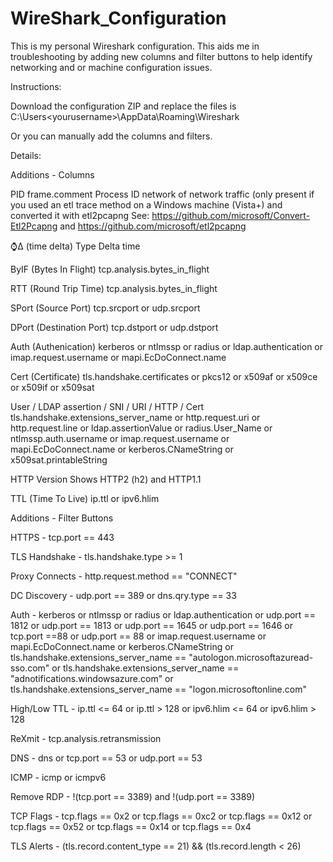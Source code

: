 # WireShark_Configuration
This is my personal Wireshark configuration. This aids me in troubleshooting by adding new columns and filter buttons to help identify networking and or machine configuration issues.

Instructions:

Download the configuration ZIP and replace the files is C:\Users\<yourusername>\AppData\Roaming\Wireshark

Or you can manually add the columns and filters.



Details:

Additions - Columns

PID frame.comment   Process ID network of network traffic (only present if you used an etl trace method on a Windows machine (Vista+) and converted it with etl2pcapng
See: https://github.com/microsoft/Convert-Etl2Pcapng and https://github.com/microsoft/etl2pcapng

⌚Δ (time delta) Type Delta time

ByIF (Bytes In Flight) tcp.analysis.bytes_in_flight

RTT (Round Trip Time) tcp.analysis.bytes_in_flight

SPort (Source Port) tcp.srcport or udp.srcport

DPort (Destination Port) tcp.dstport or udp.dstport

Auth (Authenication) kerberos or ntlmssp or radius or ldap.authentication or imap.request.username or mapi.EcDoConnect.name

Cert (Certificate) tls.handshake.certificates or pkcs12 or x509af or x509ce or x509if or x509sat

User / LDAP assertion / SNI / URI / HTTP / Cert  tls.handshake.extensions_server_name or http.request.uri or http.request.line or ldap.assertionValue or radius.User_Name or ntlmssp.auth.username or imap.request.username or mapi.EcDoConnect.name or kerberos.CNameString or x509sat.printableString

HTTP Version  Shows HTTP2 (h2) and HTTP1.1

TTL (Time To Live) ip.ttl or ipv6.hlim

Additions - Filter Buttons

HTTPS - tcp.port == 443

TLS Handshake - tls.handshake.type >= 1

Proxy Connects - http.request.method == "CONNECT"

DC Discovery - udp.port == 389 or dns.qry.type == 33

Auth - kerberos or ntlmssp or radius or ldap.authentication or udp.port == 1812 or udp.port == 1813 or udp.port == 1645 or udp.port == 1646 or tcp.port ==88  or udp.port == 88 or imap.request.username or mapi.EcDoConnect.name or kerberos.CNameString or tls.handshake.extensions_server_name == "autologon.microsoftazuread-sso.com" or tls.handshake.extensions_server_name == "adnotifications.windowsazure.com" or tls.handshake.extensions_server_name == "logon.microsoftonline.com"

High/Low TTL - ip.ttl <= 64 or ip.ttl > 128 or ipv6.hlim <= 64 or ipv6.hlim > 128

ReXmit - tcp.analysis.retransmission

DNS - dns or tcp.port == 53 or udp.port == 53

ICMP - icmp or icmpv6

Remove RDP - !(tcp.port == 3389) and !(udp.port == 3389)

TCP Flags - tcp.flags == 0x2 or tcp.flags == 0xc2 or tcp.flags == 0x12 or tcp.flags == 0x52 or tcp.flags == 0x14 or tcp.flags == 0x4

TLS Alerts - (tls.record.content_type == 21) && (tls.record.length < 26)
